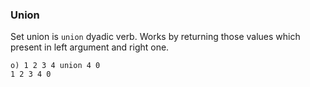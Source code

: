 ### Union

Set union is ```union``` dyadic verb. Works by returning those values which present in left argument and right one.

```o
o) 1 2 3 4 union 4 0
1 2 3 4 0
```
